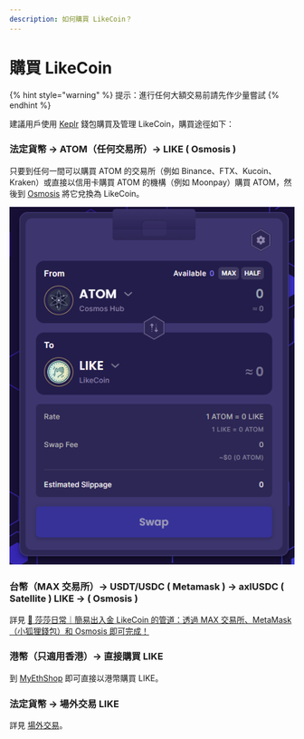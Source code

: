 ```yaml
---
description: 如何購買 LikeCoin？
---
```


# 購買 LikeCoin

{% hint style="warning" %}
提示：進行任何大額交易前請先作少量嘗試
{% endhint %}

建議用戶使用 [Keplr](../wallet/keplr/) 錢包購買及管理 LikeCoin，購買途徑如下：

### 法定貨幣 -> ATOM（任何交易所）-> LIKE ( Osmosis )

只要到任何一間可以購買 ATOM 的交易所（例如 Binance、FTX、Kucoin、Kraken）或直接以信用卡購買 ATOM 的機構（例如 Moonpay）購買 ATOM，然後到 [Osmosis](../liquidity/osmosis.md) 將它兌換為 LikeCoin。

![](<../../.gitbook/assets/ATOM to LIKE.png>)

### 台幣（MAX 交易所）-> USDT/USDC ( Metamask ) -> axlUSDC ( Satellite ) LIKE -> ( Osmosis )

詳見 [🤩 莎莎日常｜簡易出入金 LikeCoin 的管道：透過 MAX 交易所、MetaMask（小狐狸錢包）和 Osmosis 即可完成！](https://matters.news/@sachanshih/319641-%E8%8E%8E%E8%8E%8E%E6%97%A5%E5%B8%B8-%E7%B0%A1%E6%98%93%E5%87%BA%E5%85%A5%E9%87%91-like-coin-%E7%9A%84%E7%AE%A1%E9%81%93-%E9%80%8F%E9%81%8E-max-%E4%BA%A4%E6%98%93%E6%89%80-meta-mask-%E5%B0%8F%E7%8B%90%E7%8B%B8%E9%8C%A2%E5%8C%85-%E5%92%8C-osmosis-%E5%8D%B3%E5%8F%AF%E5%AE%8C%E6%88%90-bafyreicjrnyouavlwkzxmonwyldt5wkoa5ojnic7wyjar5hbq5bs5pz7ou)

### 港幣（只適用香港）-> 直接購買 LIKE

到 [MyEthShop](registering-and-trade-in-myethshop.md) 即可直接以港幣購買 LIKE。

### 法定貨幣 -> 場外交易 LIKE

詳見 [場外交易](otc.md)。

